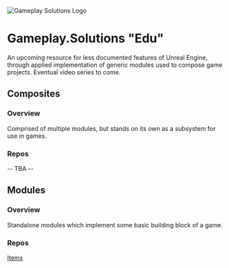 ![Gameplay Solutions Logo](http://gameplay.solutions/wp-content/uploads/2017/11/GSLogo_large-300x169.png)
# Gameplay.Solutions "Edu"
An upcoming resource for less documented features of Unreal Engine, through applied implementation of generic modules used to compose game projects. Eventual video series to come.

## Composites
### Overview
Comprised of multiple modules, but stands on its own as a subsystem for use in games.
### Repos
-- TBA -- 
## Modules
### Overview
Standalone modules which implement some basic building block of a game.
### Repos
[Items](https://github.com/gameplay-solutions/G.S-Edu--Items)
